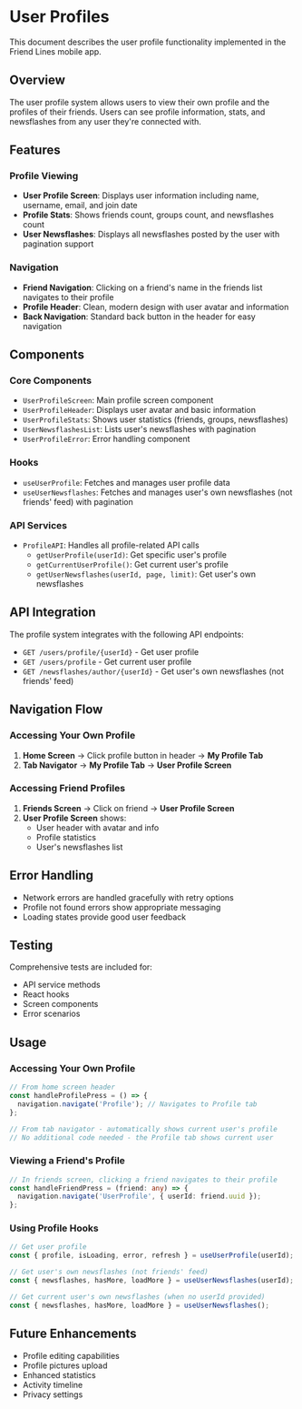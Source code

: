 # User Profiles

This document describes the user profile functionality implemented in the Friend Lines mobile app.

## Overview

The user profile system allows users to view their own profile and the profiles of their friends. Users can see profile information, stats, and newsflashes from any user they're connected with.

## Features

### Profile Viewing
- **User Profile Screen**: Displays user information including name, username, email, and join date
- **Profile Stats**: Shows friends count, groups count, and newsflashes count
- **User Newsflashes**: Displays all newsflashes posted by the user with pagination support

### Navigation
- **Friend Navigation**: Clicking on a friend's name in the friends list navigates to their profile
- **Profile Header**: Clean, modern design with user avatar and information
- **Back Navigation**: Standard back button in the header for easy navigation

## Components

### Core Components
- `UserProfileScreen`: Main profile screen component
- `UserProfileHeader`: Displays user avatar and basic information
- `UserProfileStats`: Shows user statistics (friends, groups, newsflashes)
- `UserNewsflashesList`: Lists user's newsflashes with pagination
- `UserProfileError`: Error handling component

### Hooks
- `useUserProfile`: Fetches and manages user profile data
- `useUserNewsflashes`: Fetches and manages user's own newsflashes (not friends' feed) with pagination

### API Services
- `ProfileAPI`: Handles all profile-related API calls
  - `getUserProfile(userId)`: Get specific user's profile
  - `getCurrentUserProfile()`: Get current user's profile
  - `getUserNewsflashes(userId, page, limit)`: Get user's own newsflashes

## API Integration

The profile system integrates with the following API endpoints:

- `GET /users/profile/{userId}` - Get user profile
- `GET /users/profile` - Get current user profile
- `GET /newsflashes/author/{userId}` - Get user's own newsflashes (not friends' feed)

## Navigation Flow

### Accessing Your Own Profile
1. **Home Screen** → Click profile button in header → **My Profile Tab**
2. **Tab Navigator** → **My Profile Tab** → **User Profile Screen**

### Accessing Friend Profiles
1. **Friends Screen** → Click on friend → **User Profile Screen**
2. **User Profile Screen** shows:
   - User header with avatar and info
   - Profile statistics
   - User's newsflashes list

## Error Handling

- Network errors are handled gracefully with retry options
- Profile not found errors show appropriate messaging
- Loading states provide good user feedback

## Testing

Comprehensive tests are included for:
- API service methods
- React hooks
- Screen components
- Error scenarios

## Usage

### Accessing Your Own Profile
```typescript
// From home screen header
const handleProfilePress = () => {
  navigation.navigate('Profile'); // Navigates to Profile tab
};

// From tab navigator - automatically shows current user's profile
// No additional code needed - the Profile tab shows current user
```

### Viewing a Friend's Profile
```typescript
// In friends screen, clicking a friend navigates to their profile
const handleFriendPress = (friend: any) => {
  navigation.navigate('UserProfile', { userId: friend.uuid });
};
```

### Using Profile Hooks
```typescript
// Get user profile
const { profile, isLoading, error, refresh } = useUserProfile(userId);

// Get user's own newsflashes (not friends' feed)
const { newsflashes, hasMore, loadMore } = useUserNewsflashes(userId);

// Get current user's own newsflashes (when no userId provided)
const { newsflashes, hasMore, loadMore } = useUserNewsflashes();
```

## Future Enhancements

- Profile editing capabilities
- Profile pictures upload
- Enhanced statistics
- Activity timeline
- Privacy settings
